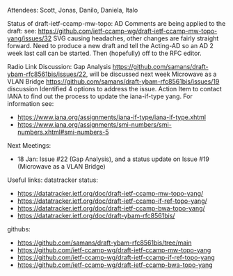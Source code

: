 Attendees: Scott, Jonas, Danilo, Daniela, Italo

Status of draft-ietf-ccamp-mw-topo:
AD Comments are being applied to the draft: see: https://github.com/ietf-ccamp-wg/draft-ietf-ccamp-mw-topo-yang/issues/32
SVG causing headaches, other changes are fairly straight forward.
Need to produce a new draft and tell the Acting-AD so an AD 2 week last call can be started.  Then (hopefully) off to the RFC editor.

Radio Link Discussion:
Gap Analysis https://github.com/samans/draft-ybam-rfc8561bis/issues/22, will be discussed next week
Microwave as a VLAN Bridge https://github.com/samans/draft-ybam-rfc8561bis/issues/19 discussion
Identified 4 options to address the issue.  Action Item to contact IANA to find out the process to update the iana-if-type yang.
For information see:
- https://www.iana.org/assignments/iana-if-type/iana-if-type.xhtml
- https://www.iana.org/assignments/smi-numbers/smi-numbers.xhtml#smi-numbers-5


Next Meetings:
- 18 Jan: Issue #22 (Gap Analysis), and a status update on Issue #19 (Microwave as a VLAN Bridge)

Useful links:
datatracker status:
- https://datatracker.ietf.org/doc/draft-ietf-ccamp-mw-topo-yang/
- https://datatracker.ietf.org/doc/draft-ietf-ccamp-if-ref-topo-yang/
- https://datatracker.ietf.org/doc/draft-ietf-ccamp-bwa-topo-yang/
- https://datatracker.ietf.org/doc/draft-ybam-rfc8561bis/

githubs:
- https://github.com/samans/draft-ybam-rfc8561bis/tree/main
- https://github.com/ietf-ccamp-wg/draft-ietf-ccamp-mw-topo-yang
- https://github.com/ietf-ccamp-wg/draft-ietf-ccamp-if-ref-topo-yang
- https://github.com/ietf-ccamp-wg/draft-ietf-ccamp-bwa-topo-yang
